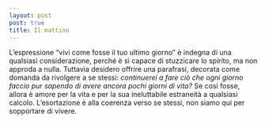 ```yaml
---
layout: post
post: true
title: Il mattino
---
```

L’espressione “vivi come fosse il tuo ultimo giorno” è indegna di una qualsiasi considerazione, perché è sì capace di stuzzicare lo spirito, ma non approda a nulla. Tuttavia desidero offrire una parafrasi, decorata come domanda da rivolgere a se stessi: *continuerei a fare ciò che ogni giorno faccio pur sapendo di avere ancora pochi giorni di vita?* Se così fosse, allora è amore per la vita e per la sua ineluttabile estraneità a qualsiasi calcolo. L’esortazione è alla coerenza verso se stessi, non siamo qui per sopportare di vivere.
